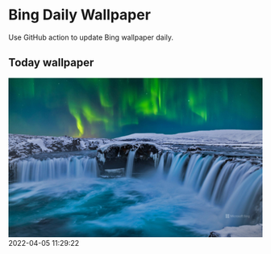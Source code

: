 # Bing Daily Wallpaper

Use GitHub action to update Bing wallpaper daily.

## Today wallpaper

![2022-04-05](./storage/bing-wallpaper/2022/04/2022-04-05.png)
2022-04-05 11:29:22
